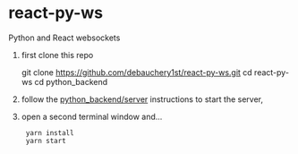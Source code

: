 # react-py-ws
Python and React websockets

1. first clone this repo

    git clone https://github.com/debauchery1st/react-py-ws.git
    cd react-py-ws
    cd python_backend


2. follow the [python_backend/server](https://github.com/debauchery1st/react-py-ws/tree/master/python_backend/README.md) instructions to start the server,

3. open a second terminal window and...

        yarn install
        yarn start
